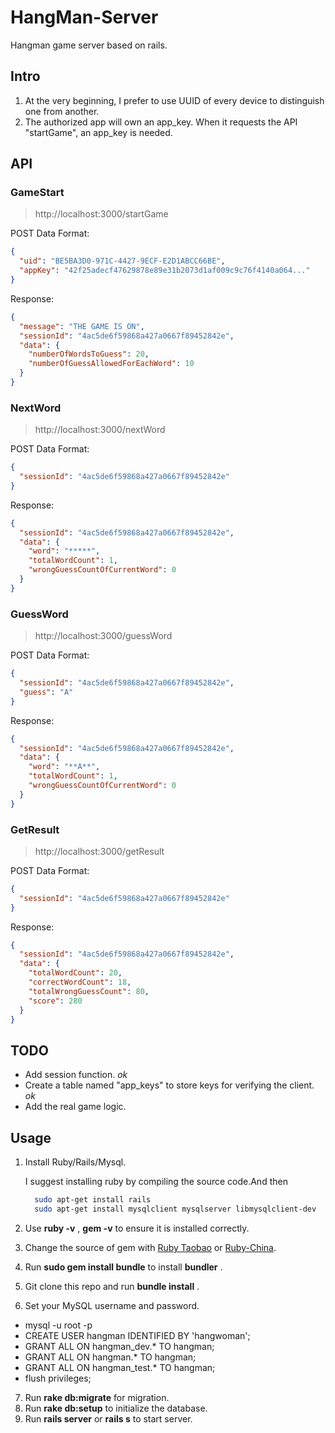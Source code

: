 # HangMan-Server
Hangman game server based on rails.

## Intro

1. At the very beginning, I prefer to use UUID of every device to distinguish one from another.
2. The authorized app will own an app_key. When it requests the API "startGame", an app_key is needed.


## API

### GameStart
> http://localhost:3000/startGame

POST Data Format:
```json
{
  "uid": "BE5BA3D0-971C-4427-9ECF-E2D1ABCC66BE",
  "appKey": "42f25adecf47629878e89e31b2073d1af009c9c76f4140a064..."
}
```

Response:
```json
{
  "message": "THE GAME IS ON",
  "sessionId": "4ac5de6f59868a427a0667f89452842e",
  "data": {
    "numberOfWordsToGuess": 20,
    "numberOfGuessAllowedForEachWord": 10
  }
}
```

### NextWord
> http://localhost:3000/nextWord

POST Data Format:
```json
{
  "sessionId": "4ac5de6f59868a427a0667f89452842e"
}
```

Response:
```json
{
  "sessionId": "4ac5de6f59868a427a0667f89452842e",
  "data": {
    "word": "*****",
    "totalWordCount": 1,
    "wrongGuessCountOfCurrentWord": 0
  }
}
```

### GuessWord
> http://localhost:3000/guessWord

POST Data Format:
```json
{
  "sessionId": "4ac5de6f59868a427a0667f89452842e",
  "guess": "A"
}
```

Response:
```json
{
  "sessionId": "4ac5de6f59868a427a0667f89452842e",
  "data": {
    "word": "**A**",
    "totalWordCount": 1,
    "wrongGuessCountOfCurrentWord": 0
  }
}
```


### GetResult
> http://localhost:3000/getResult

POST Data Format:
```json
{
  "sessionId": "4ac5de6f59868a427a0667f89452842e"
}
```

Response:
```json
{
  "sessionId": "4ac5de6f59868a427a0667f89452842e",
  "data": {
    "totalWordCount": 20,
    "correctWordCount": 18,
    "totalWrongGuessCount": 80,
    "score": 280
  }
}
```


##  TODO

- Add session function.  *ok*
- Create a table named "app_keys" to store keys for verifying the client. *ok*
- Add the real game logic.

## Usage

1. Install Ruby/Rails/Mysql.

    I suggest installing ruby by compiling the source code.And then

    ```bash
      sudo apt-get install rails
      sudo apt-get install mysqlclient mysqlserver libmysqlclient-dev
    ```

2. Use **ruby -v** , **gem -v** to ensure it is installed correctly.
3. Change the source of gem with [Ruby Taobao](https://ruby.taobao.org) or [Ruby-China](https://gems.ruby-china.org/).
4. Run **sudo gem install bundle** to install **bundler** .
5. Git clone this repo and run **bundle install** .
6. Set your MySQL username and password.

  - mysql -u root -p
  - CREATE USER hangman IDENTIFIED BY 'hangwoman';
  - GRANT ALL ON hangman_dev.* TO hangman;
  - GRANT ALL ON hangman.* TO hangman;
  - GRANT ALL ON hangman_test.* TO hangman;
  - flush privileges;

7. Run **rake db:migrate** for migration.
8. Run **rake db:setup** to initialize the database.
9. Run **rails server** or **rails s** to start server.
